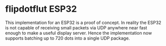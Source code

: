flipdotflut ESP32
=================

This implementation for an ESP32 is a proof of concept. In reality the ESP32 is not capable of receiving small packets via UDP anywhere near fast enough to make a useful display server. Hence the implementation now supports batching up to 720 dots into a single UDP package.